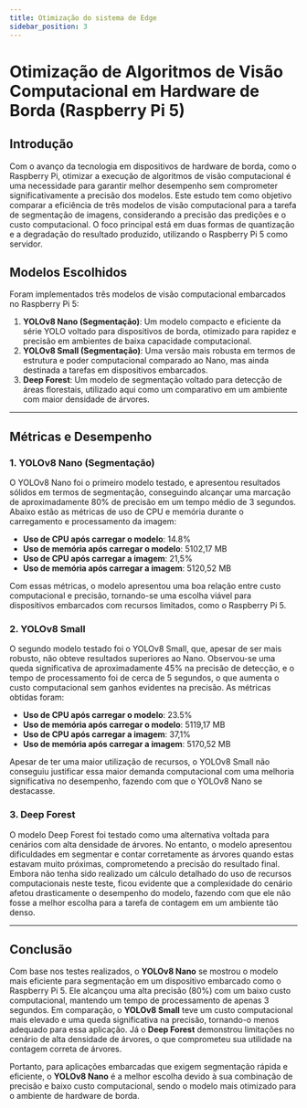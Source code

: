```yaml
---
title: Otimização do sistema de Edge 
sidebar_position: 3
---
```

# Otimização de Algoritmos de Visão Computacional em Hardware de Borda (Raspberry Pi 5)

## Introdução

Com o avanço da tecnologia em dispositivos de hardware de borda, como o Raspberry Pi, otimizar a execução de algoritmos de visão computacional é uma necessidade para garantir melhor desempenho sem comprometer significativamente a precisão dos modelos. Este estudo tem como objetivo comparar a eficiência de três modelos de visão computacional para a tarefa de segmentação de imagens, considerando a precisão das predições e o custo computacional. O foco principal está em duas formas de quantização e a degradação do resultado produzido, utilizando o Raspberry Pi 5 como servidor.

## Modelos Escolhidos

Foram implementados três modelos de visão computacional embarcados no Raspberry Pi 5:

1. **YOLOv8 Nano (Segmentação)**: Um modelo compacto e eficiente da série YOLO voltado para dispositivos de borda, otimizado para rapidez e precisão em ambientes de baixa capacidade computacional.
2. **YOLOv8 Small (Segmentação)**: Uma versão mais robusta em termos de estrutura e poder computacional comparado ao Nano, mas ainda destinada a tarefas em dispositivos embarcados.
3. **Deep Forest**: Um modelo de segmentação voltado para detecção de áreas florestais, utilizado aqui como um comparativo em um ambiente com maior densidade de árvores.

---

## Métricas e Desempenho

### 1. YOLOv8 Nano (Segmentação)

O YOLOv8 Nano foi o primeiro modelo testado, e apresentou resultados sólidos em termos de segmentação, conseguindo alcançar uma marcação de aproximadamente 80% de precisão em um tempo médio de 3 segundos. Abaixo estão as métricas de uso de CPU e memória durante o carregamento e processamento da imagem:

- **Uso de CPU após carregar o modelo**: 14.8%
- **Uso de memória após carregar o modelo**: 5102,17 MB
- **Uso de CPU após carregar a imagem**: 21,5%
- **Uso de memória após carregar a imagem**: 5120,52 MB

Com essas métricas, o modelo apresentou uma boa relação entre custo computacional e precisão, tornando-se uma escolha viável para dispositivos embarcados com recursos limitados, como o Raspberry Pi 5.

### 2. YOLOv8 Small

O segundo modelo testado foi o YOLOv8 Small, que, apesar de ser mais robusto, não obteve resultados superiores ao Nano. Observou-se uma queda significativa de aproximadamente 45% na precisão de detecção, e o tempo de processamento foi de cerca de 5 segundos, o que aumenta o custo computacional sem ganhos evidentes na precisão. As métricas obtidas foram:

- **Uso de CPU após carregar o modelo**: 23.5%
- **Uso de memória após carregar o modelo**: 5119,17 MB
- **Uso de CPU após carregar a imagem**: 37,1%
- **Uso de memória após carregar a imagem**: 5170,52 MB

Apesar de ter uma maior utilização de recursos, o YOLOv8 Small não conseguiu justificar essa maior demanda computacional com uma melhoria significativa no desempenho, fazendo com que o YOLOv8 Nano se destacasse.

### 3. Deep Forest

O modelo Deep Forest foi testado como uma alternativa voltada para cenários com alta densidade de árvores. No entanto, o modelo apresentou dificuldades em segmentar e contar corretamente as árvores quando estas estavam muito próximas, comprometendo a precisão do resultado final. Embora não tenha sido realizado um cálculo detalhado do uso de recursos computacionais neste teste, ficou evidente que a complexidade do cenário afetou drasticamente o desempenho do modelo, fazendo com que ele não fosse a melhor escolha para a tarefa de contagem em um ambiente tão denso.

---

## Conclusão

Com base nos testes realizados, o **YOLOv8 Nano** se mostrou o modelo mais eficiente para segmentação em um dispositivo embarcado como o Raspberry Pi 5. Ele alcançou uma alta precisão (80%) com um baixo custo computacional, mantendo um tempo de processamento de apenas 3 segundos. Em comparação, o **YOLOv8 Small** teve um custo computacional mais elevado e uma queda significativa na precisão, tornando-o menos adequado para essa aplicação. Já o **Deep Forest** demonstrou limitações no cenário de alta densidade de árvores, o que comprometeu sua utilidade na contagem correta de árvores.

Portanto, para aplicações embarcadas que exigem segmentação rápida e eficiente, o **YOLOv8 Nano** é a melhor escolha devido à sua combinação de precisão e baixo custo computacional, sendo o modelo mais otimizado para o ambiente de hardware de borda.
